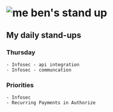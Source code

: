 # ![me](https://avatars2.githubusercontent.com/u/5232044?s=50&v=4) ben's stand up

## My daily stand-ups

### Thursday

    - Infosec - api integration
    - Infosec - communcation

### Priorities 
   
    - Infosec
    - Recurring Payments in Authorize
